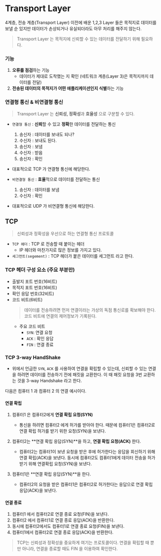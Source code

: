 # Transport Layer
4계층, 전송 계층(Transport Layer)
이전에 배운 1,2,3 Layer 들은 목적지로 데이터를 보낼 순 있지만 데이터가 손상되거나 유실되더라도 아무 처리를 해주지 않는다.

> Transport Layer 는 목적지에 신뢰할 수 있는 데이터를 전달하기 위해 필요하다.

### 기능
1. **오류를 점검**하는 기능
   - 데이터가 제대로 도착했는 지 확인 (네트워크 계층(Layer 3)은 목적지까지 데이터를 전달)
2. **전송된 데이터의 목적지가 어떤 애플리케이션인지 식별**하는 기능

### 연결형 통신 & 비연결형 통신
> Transport Layer 는 **신뢰성, 정확성**과 **효율성** 으로 구분할 수 있다.
- `연결형 통신` : **신뢰**할 수 있고 **정확**한 데이터를 전달하는 통신
  1. 송신자 : 데이터를 보내도 되나?
  2. 수신자 : 보내도 된다.
  3. 송신자 : 보냄
  4. 수신자 : 받음
  5. 송신자 : 확인
-  대표적으로 TCP 가 연결형 통신에 해당한다.

- `비연결형 통신` : **효율**적으로 데이터를 전달하는 통신
  1. 송신자 : 데이터를 보냄
  2. 수신자 : 확인
- 대표적으로 UDP 가 비연결형 통신에 해당한다.

## TCP
> 신뢰성과 정확성을 우선으로 하는 연결형 통신 프로토콜
- `TCP 헤더` : TCP 로 전송할 때 붙이는 헤더
  - IP 헤더와 마찬가지로 많은 정보를 가지고 있다.
- `세그먼트(segement)` : TCP 헤더가 붙은 데이터를 세그먼트 라고 한다.

### TCP 헤더 구성 요소 (주요 부분만)
- 출발지 포트 번호(16비트)
- 목적지 포트 번호(16비트)
- 확인 응답 번호(32비트)
- 코드 비트(6비트)
  >데이터를 전송하려면 먼저 연결이라는 가상의 독점 통신로를 확보해야 한다. 코드 비트에 연결의 제어정보가 기록된다.
  - 주요 코드 비트
    - `SYN`: 연결 요청
    - `ACK` : 확인 응답
    - `FIN` : 연결 종료

### TCP 3-way HandShake
- 위에서 언급한 `SYN`, `ACK` 를 사용하여 연결을 확립할 수 있는데, 신뢰할 수 있는 연결을 하려면 데이터를 전송하기 전에 패킷을 교환한다. 이 때 패킷 요청을 3번 교환하는 것을 3-way Handshake 라고 한다.

다음은 컴퓨터 1 과 컴퓨터 2 의 연결 예시이다.

#### 연결 확립

1. 컴퓨터1 은 컴퓨터2에게 **연결 확립 요청(SYN)**
   - 통신을 하려면 컴퓨터2 에게 허가를 받아야 한다. 때문에 컴퓨터1은 컴퓨터2로 연결 확립 허가를 받기 위한 요청(SYN)을 보낸다.
   

2. 컴퓨터2는 **연결 확립 응답(SYN)**을 하고, **연결 확립 요청(ACK)** 한다.
   - 컴퓨터2는 컴퓨터1이 보낸 요청을 받은 후에 허가한다는 응답을 회신하기 위해 연결 확립(ACK)을 보낸다. 동시에 컴퓨터2도 컴퓨터1에게 데이터 전송을 허가 받기 위해 연결확립 요청(SYN)을 보낸다.


3. 컴퓨터1은 **연결 확립 응답(SYN)**을 한다.
   - 컴퓨터2의 요청을 받은 컴퓨터1은 컴퓨터2로 허가한다는 응답으로 연결 확립 응답(ACK)을 보낸다.

#### 연결 종료
1. 컴퓨터1 에서 컴퓨터2로 연결 종료 요청(FIN)을 보낸다.
2. 컴퓨터2 에서 컴퓨터1로 연결 종료 응답(ACK)을 반환한다.
3. 동시에 컴퓨터2에서도 컴퓨터1로 연결 종료 요청(FIN)을 보낸다.
4. 컴퓨터1에서 컴퓨터2로 연결 종료 응답(ACK)을 반환한다.
> TCP는 신뢰성과 정확성을 중요하게 여기는 프로토콜이다. 연결을 확립할 때 뿐만 아니라, 연결을 종료할 때도 FIN 을 이용하여 확인한다.